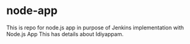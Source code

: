 # node-app
This is repo for node.js app in purpose of Jenkins implementation with Node.js App
This has details about Idiyappam.